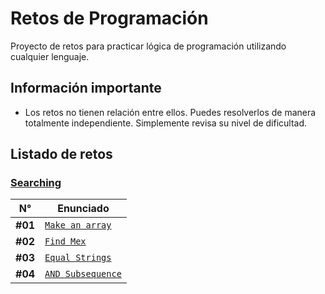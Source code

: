 # Retos de Programación

Proyecto de retos para practicar lógica de programación utilizando cualquier lenguaje.

## Información importante

- Los retos no tienen relación entre ellos. Puedes resolverlos de manera totalmente independiente. Simplemente revisa su nivel de dificultad.

## Listado de retos

### [Searching](./Searching/README.md)

| N°      | Enunciado                                                                |
| ------- | ------------------------------------------------------------------------ |
| **#01** | [`Make an array`](./Searching/Linear-Search/Make-an-array/README.md)     |
| **#02** | [`Find Mex`](./Searching/Linear-Search/Find-Mex/README.md)               |
| **#03** | [`Equal Strings`](./Searching/Linear-Search/Equal-Strings/README.md)     |
| **#04** | [`AND Subsequence`](./Searching/Linear-Search/AND-Subsequence/README.md) |
